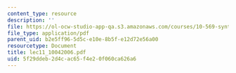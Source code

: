 ```yaml
---
content_type: resource
description: ''
file: https://ol-ocw-studio-app-qa.s3.amazonaws.com/courses/10-569-synthesis-of-polymers-fall-2006/5f29ddeb2d4cac65f4e20f060ca626a6_lec11_10042006.pdf
file_type: application/pdf
parent_uid: b2e5ff96-5d5c-e10e-8b5f-e12d72e56a00
resourcetype: Document
title: lec11_10042006.pdf
uid: 5f29ddeb-2d4c-ac65-f4e2-0f060ca626a6
---
```

